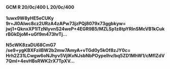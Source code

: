 #### GCM R 20/0c/400 L 20/0c/400
**1uwx9W8yHE5eCUKy**<br/>**9r+Jl0Alwc8cz2URzA4zAPw73jzPQj8079x73ggbkyw=**<br/>**jwj1+QknxXP1ITzNIyvnS24weP+4EGR9B5/MZLSp1z8tpYRlnSMcVB1kCukrBGkDjoM+uGf9m473hrTj...**<br/><br/>
**N5cWK8zaDU68CmG7**<br/>**/se9+ygKBXFzilBW2b2mw7AmyA+vTGd0y5kOf8zJY0c=**<br/>**Hrh2Z31LCwgw6oNJhyv5VjIKvNJsbNbPOypelhv/bq5ZD1MhW1/cMflZdV7QmI+4evHBsRWK2rX7TpXV...**